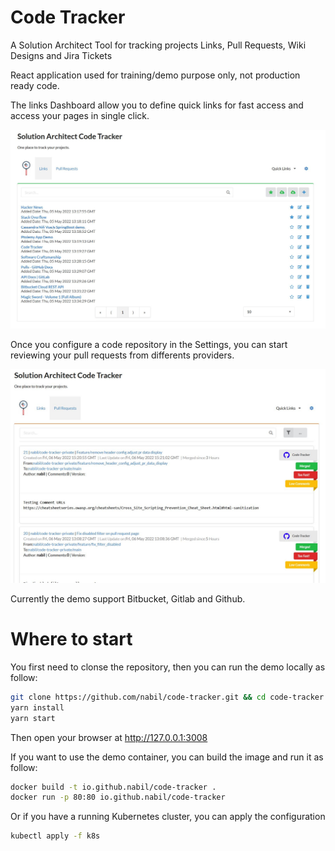 # Code Tracker
A Solution Architect Tool for tracking projects Links, Pull Requests, Wiki Designs and Jira Tickets

React application used for training/demo purpose only, not production ready code. 

The links Dashboard allow you to define quick links for fast access and access your pages in single click.

<p align="center">
  <img src="https://raw.githubusercontent.com/nabil/code-tracker/main/content/images/links.jpg">
</p>

Once you configure a code repository in the Settings, you can start reviewing your pull requests from differents providers. 

<p align="center">
  <img src="https://raw.githubusercontent.com/nabil/code-tracker/main/content/images/pull_requests.jpg">
</p>

Currently the demo support Bitbucket, Gitlab and Github.

# Where to start

You first need to clonse the repository, then you can run the demo locally as follow:

````sh
git clone https://github.com/nabil/code-tracker.git && cd code-tracker
yarn install
yarn start
````

Then open your browser at http://127.0.0.1:3008

If you want to use the demo container, you can build the image and run it as follow:

````sh
docker build -t io.github.nabil/code-tracker .
docker run -p 80:80 io.github.nabil/code-tracker
````

Or if you have a running Kubernetes cluster, you can apply the configuration

````sh
kubectl apply -f k8s
````